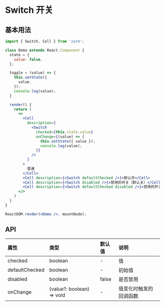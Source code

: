 # Switch 开关



## 基本用法
```jsx
import { Switch, Cell } from 'zarm';

class Demo extends React.Component {
  state = {
    value: false,
  };

  toggle = (value) => {
    this.setState({
      value,
    });
    console.log(value);
  }

  render() {
    return (
      <>
        <Cell
          description={
            <Switch
              checked={this.state.value}
              onChange={(value) => {
                this.setState({ value });
                console.log(value);
              }}
            />
          }
        >
          普通
        </Cell>
        <Cell description={<Switch defaultChecked />}>默认开</Cell>
        <Cell description={<Switch disabled />}>禁用的开关（默认关）</Cell>
        <Cell description={<Switch defaultChecked disabled />}>禁用的开关（默认开）</Cell>
      </>
    )
  }
}

ReactDOM.render(<Demo />, mountNode);
```



## API

| 属性 | 类型 | 默认值 | 说明 |
| :--- | :--- | :--- | :--- |
| checked | boolean | - | 值 |
| defaultChecked | boolean | - | 初始值 |
| disabled | boolean | false | 是否禁用 |
| onChange | (value?: boolean) => void | - | 值变化时触发的回调函数 |
